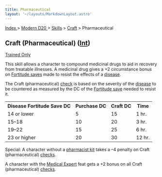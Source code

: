 ```yaml
---
title: Pharmaceutical
layout: '~/layouts/MarkdownLayout.astro'
---
```


[ Index ](/) > [ Modern D20 ](/modern.d20.srd) > [Skills](/modern.d20.srd/skills) > [Craft](/modern.d20.srd/skills/craft) > Pharmaceutical

## Craft (Pharmaceutical) ([Int](/modern.d20.srd/basics/ability.scores))
[Trained Only](/modern.d20.srd/skills/skill.basics)

This skill allows a character to compound medicinal drugs to aid in recovery
from treatable illnesses. A medicinal drug gives a +2 circumstance bonus on
[Fortitude saves](/modern.d20.srd/basics/saving.throws) made to resist the
effects of a [disease](/modern.d20.srd/environment.hazards/disease).

The Craft (pharmaceutical)
[check](/modern.d20.srd/skills/skill.basics) is based on the
severity of the [disease](/modern.d20.srd/environment.hazards/disease) to be
countered as measured by the DC of the [Fortitude save](/modern.d20.srd/basics/saving.throws) needed to resist it.


<table> <tr> <th>Disease Fortitude Save DC</th> <th>Purchase DC</th><th> Craft DC</th><th> Time</th></tr> <tr><td> 14 or lower</td><td> 5</td><td> 15</td><td> 1 hr. </td></tr> <tr class="shaded"><td> 15–18</td><td> 10</td><td> 20</td><td> 3 hr. </td></tr> <tr><td> 19–22</td><td> 15</td><td> 25</td><td> 6 hr. </td></tr> <tr class="shaded"><td> 23 or higher</td><td> 20</td><td> 30</td><td> 12 hr. </td></tr> </table>



Special: A character without a [pharmacist kit](/modern.d20.srd/equipment/professional.equipment) takes a –4 penalty on
Craft (pharmaceutical)
[checks](/modern.d20.srd/skills/skill.basics).

A character with the [Medical Expert](/modern.d20.srd/feats/medical.expert)
feat gets a +2 bonus on all Craft (pharmaceutical)
[checks](/modern.d20.srd/skills/skill.basics).

